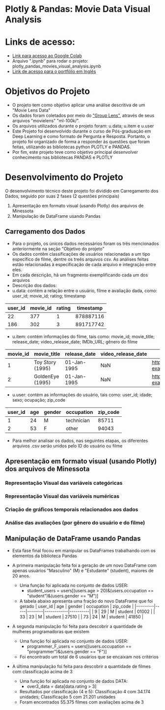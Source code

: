 # Plotly & Pandas: Movie Data Visual Analysis
# Links de acesso:
- [Link para acesso ao Google Colab](https://colab.research.google.com/drive/12QTalEdwHfajrw17FiNzaJlCpPPo2y90?usp=sharing)
- Arquivo ".ipynb" para rodar o projeto: plotly_pandas_movies_visual_analysis.ipynb
- [Link de acesso para o portfólio em Inglês](https://meduardaeneves.github.io/portfolio/personal-projects/plotly_pandas_movies_visual_analysis/)

# Objetivos do Projeto

- O projeto tem como objetivo aplicar uma análise descritiva de um "Movie Lens Data"
- Os dados foram coletados por meio do ["Group Lens"](http://files.grouplens.org/datasets/movielens/), através de seus arquivos "movielens" "ml-100k/".
- Os arquivos utilizados durante o projeto foram: u.data; u.item e u.user
- Este Projeto foi desenvolvido durante o curso de Pós-graduação em Deep Learning e como formato de Pergunta e Resposta. Portanto, o projeto foi organizado de forma a responder às questões que foram feitas, utilizando as bibliotecas python PLOTLY e PANDAS.
- Por fim, este projeto teve como objetivo principal desenvolver conhecimento nas bibliotecas PANDAS e PLOTLY

# Desenvolvimento do Projeto

O desenvolvimento técnico deste projeto foi dividido em Carregamento dos Dados, seguido por suas 2 fases (2 questões principais)
1. Apresentação em formato visual (usando Plotly) dos arquivos de Minessota
2. Manipulação de DataFrame usando Pandas

## Carregamento dos Dados
- Para o projeto, os únicos dados necessários foram os três mencionados anteriormente na seção "Objetivo do projeto"
- Os dados contêm classificações de usuários relacionadas a um tipo específico de filme, dentre os treês arquivos csv. As análises feitas estão relacionadas à especificação de cada arquivo e integração entre eles.
- Em cada descrição, há um fragmento exemplificando cada um dos arquivos
- Descrição dos dados:
- u.data: contém a relação entre o usuário, filme e avaliação dada, como: user_id; movie_id; rating; timestamp

| user_id | movie_id | rating | timestamp  |
|---------|---------|--------|------------|
| 22      | 377     | 1      | 878887116  |
| 186     | 302     | 3      | 891717742  |

- u.item: contém informações do filme, tais como: movie_id; movie_title; release_date; video_release_date; IMDb_URL; gênero do filme

| movie_id | movie_title        | release_date | video_release_date | IMDb_URL                                      | unknown | Action | ... | Thriller | War | Western |
|---------|--------------------|-------------|-------------------|----------------------------------------------|---------|--------|-----|----------|-----|---------|
| 1       | Toy Story (1995)   | 01-Jan-1995 | NaN               | http://us.imdb.com/M/title-exact?Toy%20Story%2... | 0       | 0      | ... | 0        | 0   | 0       |
| 2       | GoldenEye (1995)   | 01-Jan-1995 | NaN               | http://us.imdb.com/M/title-exact?GoldenEye%20(... | 0       | 1      | ... | 1        | 0   | 0       |

- u.user: contém as informações do usuário, tais como: user_id; idade; sexo; ocupação; zip_code

| user_id | age | gender | occupation  | zip_code |
|---------|-----|--------|------------|----------|
| 1       | 24  | M      | technician | 85711    |
| 2       | 53  | F      | other      | 94043    |

- Para melhor analisar os dados, nas seguintes etapas, os diferentes arquivos .csv serão unidos pelo ID do usuário ou filme

## Apresentação em formato visual (usando Plotly) dos arquivos de Minessota
### Representação Visual das variáveis categóricas

### Representação Visual das variáveis numéricas

### Criação de gráficos temporais relacionados aos dados

### Análise das avaliações (por gênero do usuário e do filme)


## Manipulação de DataFrame usando Pandas
- Esta fase final focou em manipular os DataFrames trabalhando com os elementos da biblioteca Pandas
- A primeira manipulação feita foi a geração de um novo DataFrame com apenas usuários "Masculino" (M) e "Estudante" (student), maiores de 20 anos.
  - Uma função foi aplicada no conjunto de dados USER:
    -   student_users = users[(users.age > 20)&(users.occupation == "student")&(users.gender == "M")]
  - A tabela abaixo apresenta uma fração do novo DataFrame que foi gerado
| user_id | age | gender | occupation | zip_code |
|---------|-----|--------|------------|----------|
| 9       | 29  | M      | student    | 01002    |
| 33      | 23  | M      | student    | 27510    |
| 73      | 24  | M      | student    | 41850    |

- A segunda manipulação foi feita para descobrir a quantidade de mulheres programadoras que existem
  - Uma função foi aplicada no conjunto de dados USER:
    - programmer_F_users = users[(users.occupation == "programmer")&(users.gender == "F")]
  -  Foi encontrado um total de 6 usuários que se encaixam nos critérios
- A última manipulação foi feita para descobrir a quantidade de filmes com classificação acima de 3
  - Uma função foi aplicada no conjunto de dados DATA:
    - over3_data = data[data.rating > 3]
  - Resultados por classificação (4 e 5): Classificação 4 com 34.174 unidades; Classificação 5 com 21.201 unidades
  - Foram encontrados 55.375 filmes com avaliações acima de 3
